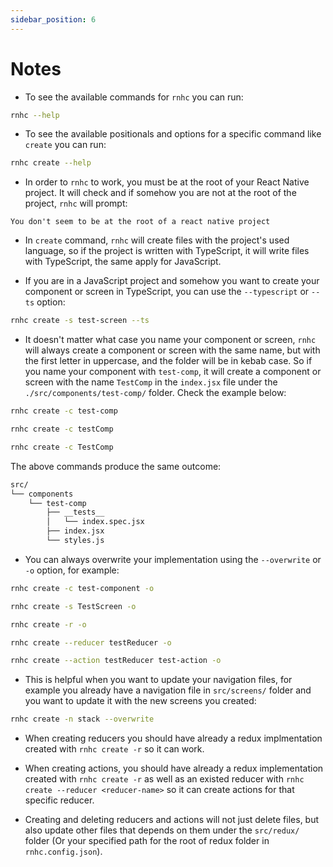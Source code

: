 ```yaml
---
sidebar_position: 6
---
```


# Notes

- To see the available commands for `rnhc` you can run:

```sh
rnhc --help
```

- To see the available positionals and options for a specific command like `create` you can run:

```sh
rnhc create --help
```

- In order to `rnhc` to work, you must be at the root of your React Native project. It will check and if somehow you are not at the root of the project, `rnhc` will prompt:

```
You don't seem to be at the root of a react native project
```

- In `create` command, `rnhc` will create files with the project's used language, so if the project is written with TypeScript, it will write files with TypeScript, the same apply for JavaScript.

- If you are in a JavaScript project and somehow you want to create your component or screen in TypeScript, you can use the `--typescript` or `--ts` option:

```sh
rnhc create -s test-screen --ts
```

- It doesn't matter what case you name your component or screen, `rnhc` will always create a component or screen with the same name, but with the first letter in uppercase, and the folder will be in kebab case. So if you name your component with `test-comp`, it will create a component or screen with the name `TestComp` in the `index.jsx` file under the `./src/components/test-comp/` folder. Check the example below:

```sh
rnhc create -c test-comp
```

```sh
rnhc create -c testComp
```

```sh
rnhc create -c TestComp
```

The above commands produce the same outcome:

```sh
src/
└── components
    └── test-comp
        ├── __tests__
        │   └── index.spec.jsx
        ├── index.jsx
        └── styles.js

```

- You can always overwrite your implementation using the `--overwrite` or `-o` option, for example:

```sh
rnhc create -c test-component -o
```

```sh
rnhc create -s TestScreen -o
```

```sh
rnhc create -r -o
```

```sh
rnhc create --reducer testReducer -o
```

```sh
rnhc create --action testReducer test-action -o
```

- This is helpful when you want to update your navigation files, for example you already have a navigation file in `src/screens/` folder and you want to update it with the new screens you created:

```sh
rnhc create -n stack --overwrite
```

- When creating reducers you should have already a redux implmentation created with `rnhc create -r` so it can work.

- When creating actions, you should have already a redux implementation created with `rnhc create -r` as well as an existed reducer with `rnhc create --reducer <reducer-name>` so it can create actions for that specific reducer.

- Creating and deleting reducers and actions will not just delete files, but also update other files that depends on them under the `src/redux/` folder (Or your specified path for the root of redux folder in `rnhc.config.json`).
